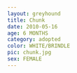 ```yaml
---
layout: greyhound
title: Chunk
date: 2010-05-16
age: 6 MONTHS
category: adopted
color: WHITE/BRINDLE
pic: chunk.jpg
sex: FEMALE
---
```


